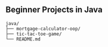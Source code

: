 ## Beginner Projects in Java

```
java/
├── mortgage-calculator-oop/
├── tic-tac-toe-game/
└── README.md
```
